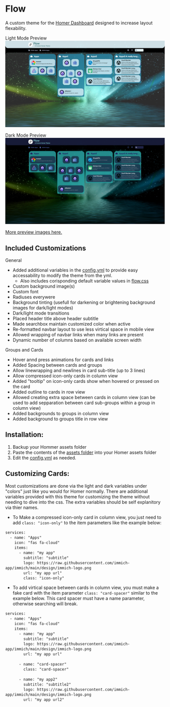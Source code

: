 # Flow
A custom theme for the [Homer Dashboard](https://github.com/bastienwirtz/homer) designed to increase layout flexability.

Light Mode Preview
![Light Mode Preview](/previews/light-wide-column.png)

Dark Mode Preview
![Light Mode Preview](/previews/dark-wide-column.png)

[More preview images here.](previews)


## Included Customizations
General
- Added additional variables in the [config.yml](assets/config.yml) to provide easy accessability to modify the theme from the yml.
  - Also includes corisponding default variable values in [flow.css](assets/flow.css)
- Custom background image(s)
- Custom font
- Radiuses everywere
- Background tinting (usefull for darkening or brightening background images for dark/light modes)
- Dark/light mode transitions
- Placed header title above header subtitle
- Made searchbox maintain customized color when active
- Re-formatted navbar layout to use less virtical space in mobile view
- Allowed wrapping of navbar links when many links are present
- Dynamic number of columns based on available screen width

Groups and Cards
- Hover annd press animations for cards and links
- Added Spacing between cards and groups
- Allow linewrapping and newlines in card sub-title (up to 3 lines)
- Allow compressed icon-only cards in column view
- Added "tooltip" on icon-only cards show when hovered or pressed on the card
- Added outline to cards in row view
- Allowed creating extra space between cards in column view (can be used to add sepparation between card sub-groups within a group in column view)
- Added backgrounds to groups in column view
- Added background to groups title in row view

## Installation:
1. Backup your Hommer assets folder
2. Paste the contents of the [assets folder](assets) into your Homer assets folder
3. Edit the [config.yml](assets/config.yml) as needed.

## Customizing Cards:
Most customizations are done via the light and dark variables under "colors" just like you would for Homer normally. There are additional variables provided with this theme for customizing the theme without needing to dive into the css. The extra variables should be self explanitory via thier names.

- To Make a compressed icon-only card in column view, you just need to add `class: "icon-only"` to the item parameters like the example below:
```
services:
  - name: "Apps"
    icon: "fas fa-cloud"
    items:
      - name: "my app"
        subtitle: "subtitle"
        logo: https://raw.githubusercontent.com/immich-app/immich/main/design/immich-logo.png
        url: "my app url"
        class: "icon-only"
```

- To add virtical space between cards in column view, you must make a fake card with the item parameter `class: "card-spacer"` similar to the example below. 
This card spacer must have a name parameter, otherwise searching will break.
```
services:
  - name: "Apps"
    icon: "fas fa-cloud"
    items:
      - name: "my app"
        subtitle: "subtitle"
        logo: https://raw.githubusercontent.com/immich-app/immich/main/design/immich-logo.png
        url: "my app url"

      - name: "card-spacer"
        class: "card-spacer"
    
      - name: "my app2"
        subtitle: "subtitle2"
        logo: https://raw.githubusercontent.com/immich-app/immich/main/design/immich-logo.png
        url: "my app url2"
```

